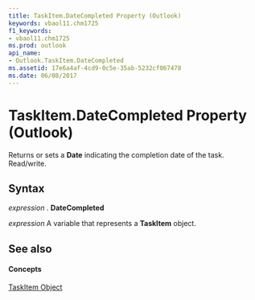 ```yaml
---
title: TaskItem.DateCompleted Property (Outlook)
keywords: vbaol11.chm1725
f1_keywords:
- vbaol11.chm1725
ms.prod: outlook
api_name:
- Outlook.TaskItem.DateCompleted
ms.assetid: 17e6a4af-4cd9-0c5e-35ab-5232cf067478
ms.date: 06/08/2017
---
```



# TaskItem.DateCompleted Property (Outlook)

Returns or sets a  **Date** indicating the completion date of the task. Read/write.


## Syntax

 _expression_ . **DateCompleted**

 _expression_ A variable that represents a **TaskItem** object.


## See also


#### Concepts


[TaskItem Object](Outlook.TaskItem.md)

